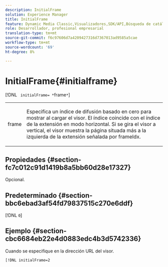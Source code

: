 ```yaml
---
description: InitialFrame
solution: Experience Manager
title: InitialFrame
feature: Dynamic Media Classic,Visualizadores,SDK/API,Búsqueda de catálogos electrónicos
role: Desarrollador, profesional empresarial
translation-type: tm+mt
source-git-commit: f6c97606d7a4209427316d7367013ad9585a5cae
workflow-type: tm+mt
source-wordcount: '69'
ht-degree: 8%

---
```



# InitialFrame{#initialframe}

[!DNL ` initialFrame= *`frame`*`]

<table id="table_06B5F795889E402FB6BCEA4D882E1422"> 
 <tbody> 
  <tr> 
   <td colname="col1"> <p> <span class="codeph"><span class="varname"> frame</span></span> </p> </td> 
   <td colname="col2"> <p> Especifica un índice de difusión basado en cero para mostrar al cargar el visor. El índice coincide con el índice de la extensión en modo horizontal. Si se gira el visor a vertical, el visor muestra la página situada más a la izquierda de la extensión señalada por <span class="codeph"> frameIdx</span>. </p> </td> 
  </tr> 
 </tbody> 
</table>

## Propiedades {#section-fc7c012c91d1419b8a5bb60d28e17327}

Opcional.

## Predeterminado {#section-bbc6ebad3af54fd79837515c270e6ddf}

[!DNL `0`]

## Ejemplo {#section-cbc6684eb22e4d0883edc4b3d5742336}

Cuando se especifique en la dirección URL del visor.

```
[!DNL initialFrame=2
```

